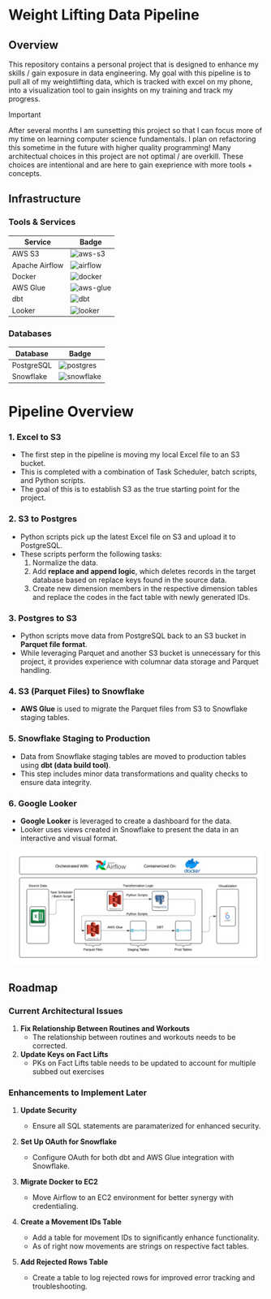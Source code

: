 # Weight Lifting Data Pipeline

## Overview
This repository contains a personal project that is  designed to enhance my skills / gain exposure in data engineering. My goal with this pipeline is to pull all of my weightlifting data, which is tracked with excel on my phone, into a visualization tool to gain insights on my training and track my progress. 

> [!IMPORTANT]
> After several months I am sunsetting this project so that I can focus more of my time on learning computer science fundamentals. I plan on refactoring this sometime in the future with higher quality programming! 
> Many architectual choices in this project are not optimal / are overkill. These choices are intentional and are here to gain exeprience with more tools + concepts.

## Infrastructure  

### Tools & Services  

| Service       | Badge                                                                                     |  
|---------------|-------------------------------------------------------------------------------------------|  
| AWS S3        | ![aws-s3](https://img.shields.io/badge/AWS_S3-569A31?style=flat-square&logo=amazons3&logoColor=white)   |  
| Apache Airflow| ![airflow](https://img.shields.io/badge/Apache_Airflow-017CEE?style=flat-square&logo=apache-airflow&logoColor=white) |  
| Docker        | ![docker](https://img.shields.io/badge/Docker-2496ED?style=flat-square&logo=docker&logoColor=white)      |  
| AWS Glue      | ![aws-glue](https://img.shields.io/badge/AWS_Glue-232F3E?style=flat-square&logo=amazons3&logoColor=white) |  
| dbt           | ![dbt](https://img.shields.io/badge/dbt-FF694B?style=flat-square&logo=dbt&logoColor=white)              |  
| Looker        | ![looker](https://img.shields.io/badge/Looker-4285F4?style=flat-square&logo=looker&logoColor=white)      |  

### Databases  

| Database       | Badge                                                                                     |  
|----------------|-------------------------------------------------------------------------------------------|  
| PostgreSQL     | ![postgres](https://img.shields.io/badge/PostgreSQL-4169E1?style=flat-square&logo=postgresql&logoColor=white) |  
| Snowflake      | ![snowflake](https://img.shields.io/badge/Snowflake-29B5E8?style=flat-square&logo=snowflake&logoColor=white)   |  

# Pipeline Overview

### 1. Excel to S3
- The first step in the pipeline is moving my local Excel file to an S3 bucket.
- This is completed with a combination of Task Scheduler, batch scripts, and Python scripts.
- The goal of this is to establish S3 as the true starting point for the project.

### 2. S3 to Postgres
- Python scripts pick up the latest Excel file on S3 and upload it to PostgreSQL.
- These scripts perform the following tasks:
  1. Normalize the data.
  2. Add **replace and append logic**, which deletes records in the target database based on replace keys found in the source data.
  3. Create new dimension members in the respective dimension tables and replace the codes in the fact table with newly generated IDs.

### 3. Postgres to S3
- Python scripts move data from PostgreSQL back to an S3 bucket in **Parquet file format**.
- While leveraging Parquet and another S3 bucket is unnecessary for this project, it provides experience with columnar data storage and Parquet handling.

### 4. S3 (Parquet Files) to Snowflake
- **AWS Glue** is used to migrate the Parquet files from S3 to Snowflake staging tables.

### 5. Snowflake Staging to Production
- Data from Snowflake staging tables are moved to production tables using **dbt (data build tool)**.
- This step includes minor data transformations and quality checks to ensure data integrity.

### 6. Google Looker
- **Google Looker** is leveraged to create a dashboard for the data.
- Looker uses views created in Snowflake to present the data in an interactive and visual format.

![Page 1](images/dataPipelineDiagram.png)

## Roadmap

### Current Architectural Issues
1. **Fix Relationship Between Routines and Workouts**
   - The relationship between routines and workouts needs to be corrected.
2. **Update Keys on Fact Lifts**
   - PKs on Fact Lifts table needs to be updated to account for multiple subbed out exercises

### Enhancements to Implement Later
1. **Update Security**
   - Ensure all SQL statements are paramaterized for enhanced security.
   
2. **Set Up OAuth for Snowflake**
   - Configure OAuth for both dbt and AWS Glue integration with Snowflake.

3. **Migrate Docker to EC2**
   - Move Airflow to an EC2 environment for better synergy with credentialing.

5. **Create a Movement IDs Table**
   - Add a table for movement IDs to significantly enhance functionality.
   - As of right now movements are strings on respective fact tables.

9. **Add Rejected Rows Table**
   - Create a table to log rejected rows for improved error tracking and troubleshooting.




